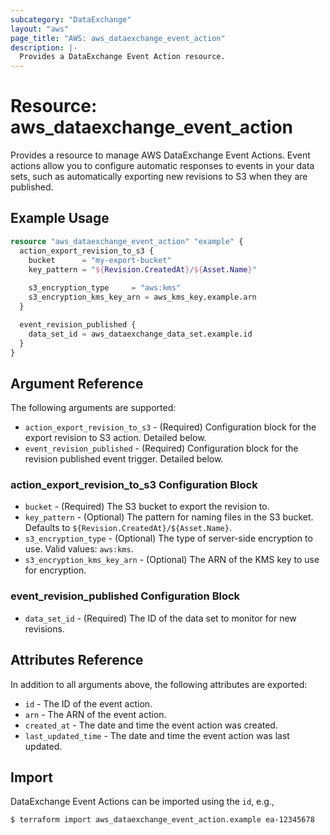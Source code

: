 ```yaml
---
subcategory: "DataExchange"
layout: "aws"
page_title: "AWS: aws_dataexchange_event_action"
description: |-
  Provides a DataExchange Event Action resource.
---
```


# Resource: aws_dataexchange_event_action

Provides a resource to manage AWS DataExchange Event Actions. Event actions allow you to configure automatic responses to events in your data sets, such as automatically exporting new revisions to S3 when they are published.

## Example Usage

```terraform
resource "aws_dataexchange_event_action" "example" {
  action_export_revision_to_s3 {
    bucket      = "my-export-bucket"
    key_pattern = "${Revision.CreatedAt}/${Asset.Name}"
    
    s3_encryption_type     = "aws:kms"
    s3_encryption_kms_key_arn = aws_kms_key.example.arn
  }

  event_revision_published {
    data_set_id = aws_dataexchange_data_set.example.id
  }
}
```

## Argument Reference

The following arguments are supported:

* `action_export_revision_to_s3` - (Required) Configuration block for the export revision to S3 action. Detailed below.
* `event_revision_published` - (Required) Configuration block for the revision published event trigger. Detailed below.

### action_export_revision_to_s3 Configuration Block

* `bucket` - (Required) The S3 bucket to export the revision to.
* `key_pattern` - (Optional) The pattern for naming files in the S3 bucket. Defaults to `${Revision.CreatedAt}/${Asset.Name}`.
* `s3_encryption_type` - (Optional) The type of server-side encryption to use. Valid values: `aws:kms`.
* `s3_encryption_kms_key_arn` - (Optional) The ARN of the KMS key to use for encryption.

### event_revision_published Configuration Block

* `data_set_id` - (Required) The ID of the data set to monitor for new revisions.

## Attributes Reference

In addition to all arguments above, the following attributes are exported:

* `id` - The ID of the event action.
* `arn` - The ARN of the event action.
* `created_at` - The date and time the event action was created.
* `last_updated_time` - The date and time the event action was last updated.

## Import

DataExchange Event Actions can be imported using the `id`, e.g.,

```shell
$ terraform import aws_dataexchange_event_action.example ea-12345678